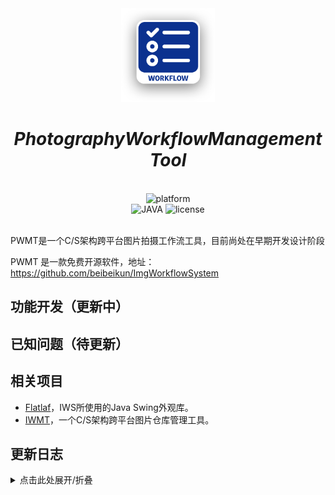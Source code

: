 <div align="center">
<img src="logo.png" width = "150" height = "150" alt="logo">

# _PhotographyWorkflowManagementTool_
</div>
<br>
    <div align="center">
        <img alt="platform" src="https://img.shields.io/badge/platform-Windows%20%7C%20macOS-blueviolet">
    </div>
    <div align="center">
        <img alt="JAVA" src="https://img.shields.io/badge/Java-1.8-%2300599C .svg?logo=java">
        <img alt="license" src="https://img.shields.io/github/license/MaaAssistantArknights/MaaAssistantArknights">
    </div>
<br>

PWMT是一个C/S架构跨平台图片拍摄工作流工具，目前尚处在早期开发设计阶段

PWMT 是一款免费开源软件，地址：https://github.com/beibeikun/ImgWorkflowSystem



## 功能开发（更新中）

## 已知问题（待更新）

## 相关项目

- [Flatlaf](https://github.com/JFormDesigner/FlatLaf)，IWS所使用的Java Swing外观库。
- [IWMT](https://github.com/beibeikun/ImgManagementSystem)，一个C/S架构跨平台图片仓库管理工具。


## 更新日志
<details>
  <summary>点击此处展开/折叠</summary>

- **2023/06/09**-新建项目
- 
</details>